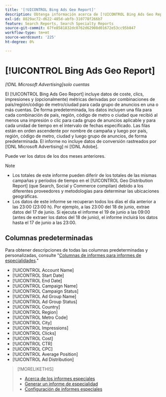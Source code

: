 ```yaml
---
title: '[!UICONTROL Bing Ads Geo Report]'
description: Obtenga información acerca de [!UICONTROL Bing Ads Geo Report].
exl-id: 8829ac72-d622-485d-abfb-310778f266b7
feature: Search Reports, Search Specialty Reports
source-git-commit: 67fe8581832dc0762d62908d01672e53cc95b847
workflow-type: tm+mt
source-wordcount: '225'
ht-degree: 0%

---
```


# [!UICONTROL Bing Ads Geo Report]

*[!DNL Microsoft Advertising]solo cuentas*

El [!UICONTROL Bing Ads Geo Report] incluye datos de coste, clics, impresiones y (opcionalmente) métricas derivadas por combinaciones de país/región/código de metro/ciudad para cada grupo de anuncios en una o más cuentas. De forma predeterminada, los datos incluyen una fila para cada combinación de país, región, código de metro o ciudad que recibió al menos una impresión o clic para cada grupo de anuncios aplicable y para cada unidad de tiempo en el intervalo de fechas especificado. Las filas están en orden ascendente por nombre de campaña y luego por país, región, código de metro, ciudad y luego grupo de anuncios, de forma predeterminada. El informe no incluye datos de conversión rastreados por [!DNL Microsoft Advertising] ni [!DNL Adobe].

Puede ver los datos de los dos meses anteriores.

>[!NOTE]
>
>* Los totales de este informe pueden diferir de los totales de las mismas campañas y períodos de tiempo en el [!UICONTROL Geo Distribution Report] (que Search, Social y Commerce compilan) debido a los diferentes proveedores y metodologías para determinar las ubicaciones geográficas.
>* Los datos de este informe se recuperan todos los días el día anterior a las 23:00 (23:00 h). Por ejemplo, a las 23:00 del 18 de junio, extrae datos del 17 de junio. Si ejecuta el informe el 19 de junio a las 09:00 (antes de extraer los datos del 18 de junio), el informe incluirá los datos hasta el 17 de junio a las 23:00.

## Columnas predeterminadas

Para obtener descripciones de todas las columnas predeterminadas y personalizadas, consulte &quot;[Columnas de informes para informes de especialidades](specialty-report-columns.md).&quot;

* [!UICONTROL Account Name]
* [!UICONTROL Start Date]
* [!UICONTROL End Date]
* [!UICONTROL Campaign Name]
* [!UICONTROL Campaign Status]
* [!UICONTROL Ad Group Name]
* [!UICONTROL Ad Group Status]
* [!UICONTROL Country]
* [!UICONTROL Region]
* [!UICONTROL Metro Code]
* [!UICONTROL City]
* [!UICONTROL Impressions]
* [!UICONTROL Clicks]
* [!UICONTROL Cost]
* [!UICONTROL CTR]
* [!UICONTROL CPC]
* [!UICONTROL Average Position]
* [!UICONTROL Ad Distribution]

>[!MORELIKETHIS]
>
>* [Acerca de los informes especiales](specialty-report-about.md)
>* [Generar un informe de especialidad](specialty-report-generate.md)
>* [Configuración de informes especiales](specialty-report-settings.md)
